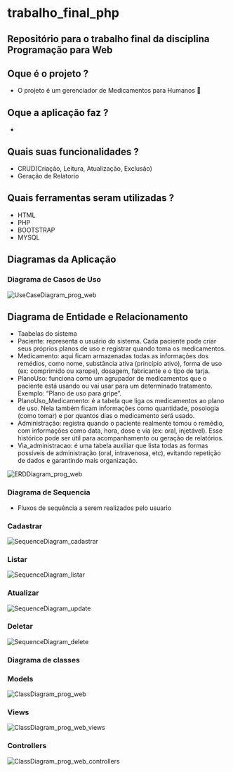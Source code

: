 # trabalho_final_php

Repositório para o trabalho final da disciplina Programação para Web
-

## Oque é o projeto ?
  - O projeto é um gerenciador de Medicamentos para Humanos 💊

## Oque a aplicação faz ?
  -

## Quais suas funcionalidades ?
  - CRUD(Criação, Leitura, Atualização, Exclusão)
  - Geração de Relatorio 

## Quais ferramentas seram utilizadas ?
  - HTML
  - PHP
  - BOOTSTRAP
  - MYSQL

## Diagramas da Aplicação

### Diagrama de Casos de Uso

![UseCaseDiagram_prog_web](https://github.com/user-attachments/assets/4c5c0f2f-4ada-47a6-85a9-6dfe03d7cb79)

## Diagrama de Entidade e Relacionamento
- Taabelas do sistema
- Paciente: representa o usuário do sistema. Cada paciente pode criar seus próprios planos de uso e registrar quando toma os medicamentos.
- Medicamento: aqui ficam armazenadas todas as informações dos remédios, como nome, substância ativa (princípio ativo), forma de uso (ex: comprimido ou xarope), dosagem, fabricante e o tipo de tarja.
- PlanoUso: funciona como um agrupador de medicamentos que o paciente está usando ou vai usar para um determinado tratamento. Exemplo: “Plano de uso para gripe”.
- PlanoUso_Medicamento: é a tabela que liga os medicamentos ao plano de uso. Nela também ficam informações como quantidade, posologia (como tomar) e por quantos dias o medicamento será usado.
- Administração: registra quando o paciente realmente tomou o remédio, com informações como data, hora, dose e via (ex: oral, injetável). Esse histórico pode ser útil para acompanhamento ou geração de relatórios.
- Via_administracao: é uma tabela auxiliar que lista todas as formas possíveis de administração (oral, intravenosa, etc), evitando repetição de dados e garantindo mais organização.
  
![ERDDiagram_prog_web](https://github.com/user-attachments/assets/09d4aa0f-4ccd-4041-84c5-48497af64653)

### Diagrama de Sequencia 

- Fluxos de sequência a serem realizados pelo usuario 

### Cadastrar
![SequenceDiagram_cadastrar](https://github.com/user-attachments/assets/c2172a34-d065-4604-99b1-d3a0c5fbfe93)

### Listar
![SequenceDiagram_listar](https://github.com/user-attachments/assets/e2ae5394-6bd3-413a-b4a4-22b03262c2e3)

### Atualizar
![SequenceDiagram_update](https://github.com/user-attachments/assets/f62d4df2-13db-49df-9892-43a08cccbeb1)

### Deletar
![SequenceDiagram_delete](https://github.com/user-attachments/assets/ee1f3c0b-9d18-4893-9859-d124e5359d0f)

### Diagrama de classes

### Models

![ClassDiagram_prog_web](https://github.com/user-attachments/assets/94288c38-665c-4f75-bc19-07588881ec1d)

### Views

![ClassDiagram_prog_web_views](https://github.com/user-attachments/assets/03614216-7d63-415c-b64b-cfd286dca7b7)

### Controllers

![ClassDiagram_prog_web_controllers](https://github.com/user-attachments/assets/53f73c3e-acaf-4582-b250-645272c10697)
